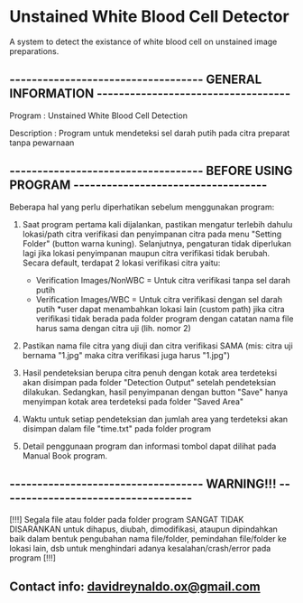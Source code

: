 # Unstained White Blood Cell Detector

A system to detect the existance of white blood cell on unstained image preparations. 

----------------------------------- GENERAL INFORMATION -----------------------------------
-------------------------------------------------------------------------------------------

Program		: Unstained White Blood Cell Detection 

Description 	: Program untuk mendeteksi sel darah putih pada citra preparat tanpa pewarnaan


----------------------------------- BEFORE USING PROGRAM -----------------------------------
--------------------------------------------------------------------------------------------

Beberapa hal yang perlu diperhatikan sebelum menggunakan program:

1. Saat program pertama kali dijalankan, pastikan mengatur terlebih dahulu lokasi/path citra verifikasi dan penyimpanan citra pada menu "Setting Folder" (button warna kuning). Selanjutnya, pengaturan tidak diperlukan lagi jika lokasi penyimpanan maupun citra verifikasi tidak berubah. Secara default, terdapat 2 lokasi verifikasi citra yaitu:
	- Verification Images/NonWBC = Untuk citra verifikasi tanpa sel darah putih
	- Verification Images/WBC    = Untuk citra verifikasi dengan sel darah putih
*user dapat menambahkan lokasi lain (custom path) jika citra verifikasi tidak berada pada folder program dengan catatan nama file harus sama dengan citra uji (lih. nomor 2)

2. Pastikan nama file citra yang diuji dan citra verifikasi SAMA (mis: citra uji bernama "1.jpg" maka citra verifikasi juga harus "1.jpg")

3. Hasil pendeteksian berupa citra penuh dengan kotak area terdeteksi akan disimpan pada folder "Detection Output" setelah pendeteksian dilakukan. Sedangkan, hasil penyimpanan dengan button "Save" hanya menyimpan kotak area terdeteksi pada folder "Saved Area"

4. Waktu untuk setiap pendeteksian dan jumlah area yang terdeteksi akan disimpan dalam file "time.txt" pada folder program

5. Detail penggunaan program dan informasi tombol dapat dilihat pada Manual Book program.

----------------------------------- WARNING!!! -----------------------------------
----------------------------------------------------------------------------------
[!!!] Segala file atau folder pada folder program SANGAT TIDAK DISARANKAN untuk dihapus, diubah, dimodifikasi, ataupun dipindahkan baik dalam bentuk pengubahan nama file/folder, pemindahan file/folder ke lokasi lain, dsb untuk menghindari adanya kesalahan/crash/error pada program [!!!]


## Contact info: davidreynaldo.ox@gmail.com
